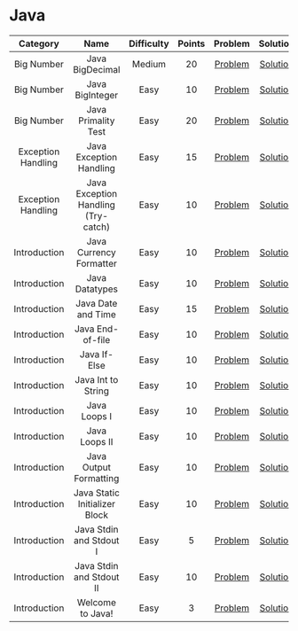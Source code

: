 # Java

|     Category    | Name | Difficulty | Points | Problem | Solution |
| :-------------: | :----------------------------------------: | :-----------------------------------------------------------------------------------: | :--------: | :---: | :-----------------------------------------------------------------------------------: |
| Big Number | Java BigDecimal | Medium | 20 | [Problem](https://www.hackerrank.com/challenges/java-bigdecimal/problem) | [Solution](/Java/BigNumber/Java%20BigDecimal/Solution.java) |
| Big Number | Java BigInteger | Easy| 10 | [Problem](https://www.hackerrank.com/challenges/java-biginteger/problem) | [Solution](/Java/BigNumber/Java%20BigInteger/Solution.java) |
| Big Number | Java Primality Test | Easy | 20 | [Problem](https://www.hackerrank.com/challenges/java-primality-test/problem) | [Solution](/Java/BigNumber/Java%20Primality%20Test/Solution.java) |
| Exception Handling | Java Exception Handling | Easy | 15 | [Problem](https://www.hackerrank.com/challenges/java-exception-handling/problem) | [Solution](/Java/Exception%20Handling/Java%20Exception%20Handling/Solution.java) |
| Exception Handling | Java Exception Handling (Try-catch) | Easy | 10 | [Problem](https://www.hackerrank.com/challenges/java-exception-handling-try-catch/problem) | [Solution](/Java/Exception%20Handling/Java%20Exception%20Handling%20Try-catch/Solution.java) |
| Introduction | Java Currency Formatter | Easy | 10 | [Problem](https://www.hackerrank.com/challenges/java-currency-formatter/problem) | [Solution](/Java/Introduction/Java%20Currency%20Formatter/Solution.java) |
| Introduction | Java Datatypes | Easy | 10 | [Problem](https://www.hackerrank.com/challenges/java-datatypes/problem) | [Solution](/Java/Introduction/Java%20Datatypes/Solution.java) |
| Introduction | Java Date and Time | Easy | 15 | [Problem](https://www.hackerrank.com/challenges/java-date-and-time/problem) | [Solution](/Java/Introduction/Java%20Date%20and%20Time/Solution.java) |
| Introduction | Java End-of-file | Easy | 10 | [Problem](https://www.hackerrank.com/challenges/java-end-of-file/problem) | [Solution](/Java/Introduction/Java%20End-of-file/Solution.java) |
| Introduction | Java If-Else | Easy | 10 | [Problem](https://www.hackerrank.com/challenges/java-if-else/problem) | [Solution](/Java/Introduction/Java%20If-Else/Solution.java) |
| Introduction | Java Int to String | Easy | 10 | [Problem](https://www.hackerrank.com/challenges/java-int-to-string/problem) | [Solution](/Java/Introduction/Java%20Int%20to%20String/Solution.java) |
| Introduction | Java Loops I | Easy | 10 | [Problem](https://www.hackerrank.com/challenges/java-loops-i/problem) | [Solution](/Java/Introduction/Java%20Loops%20I/Solution.java) |
| Introduction | Java Loops II | Easy | 10 | [Problem](https://www.hackerrank.com/challenges/java-loops/problem) | [Solution](/Java/Introduction/Java%20Loops%20II/Solution.java) |
| Introduction | Java Output Formatting | Easy | 10 | [Problem](https://www.hackerrank.com/challenges/java-output-formatting/problem) | [Solution](/Java/Introduction/Java%20Output%20Formatting/Solution.java) |
| Introduction | Java Static Initializer Block | Easy | 10 | [Problem](https://www.hackerrank.com/challenges/java-static-initializer-block/problem) | [Solution](/Java/Introduction/Java%20Static%20Initializer%20Block/Solution.java) |
| Introduction | Java Stdin and Stdout I | Easy | 5 | [Problem](https://www.hackerrank.com/challenges/java-stdin-and-stdout-1/problem) | [Solution](/Java/Introduction/Java%20Stdin%20and%20Stdout%20I/Solution.java) |
| Introduction | Java Stdin and Stdout II | Easy | 10 | [Problem](https://www.hackerrank.com/challenges/java-stdin-stdout/problem) | [Solution](/Java/Introduction/Java%20Stdin%20and%20Stdout%20II/Solution.java) |
| Introduction | Welcome to Java! | Easy | 3 | [Problem](https://www.hackerrank.com/challenges/welcome-to-java/problem) | [Solution](/Java/Introduction/Welcome%20to%20Java!/Solution.java) |

